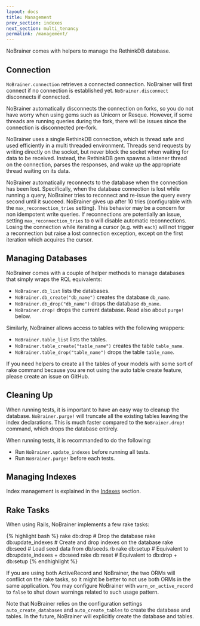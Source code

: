 ```yaml
---
layout: docs
title: Management
prev_section: indexes
next_section: multi_tenancy
permalink: /management/
---
```


NoBrainer comes with helpers to manage the RethinkDB database.

## Connection

`NoBrainer.connection` retrieves a connected connection. NoBrainer will first connect
if no connection is established yet.
`NoBrainer.disconnect` disconnects if connected.

NoBrainer automatically disconnects the connection on forks, so you do not have
worry when using gems such as Unicorn or Resque. However, if some threads
are running queries during the fork, there will be issues since the connection
is disconnected pre-fork.

NoBrainer uses a single RethinkDB connection, which is thread safe
and used efficiently in a multi threaded environment.
Threads send requests by writing directly on the socket, but never block the
socket when waiting for data to be received. Instead, the RethinkDB gem
spawns a listener thread on the connection, parses the responses, and
wake up the appropriate thread waiting on its data.

NoBrainer automatically reconnects to the database when the connection has been lost.
Specifically, when the database connection is lost while running a query,
NoBrainer tries to reconnect and re-issue the query every second until it succeed.
NoBrainer gives up after 10 tries (configurable with the `max_reconnection_tries` setting).
This behavior may be a concern for non idempotent write queries. If reconnections are
potentially an issue, setting `max_reconnection_tries` to `0` will disable
automatic reconnections.
Losing the connection while iterating a cursor (e.g. with `each`) will not
trigger a reconnection but raise a lost connection exception, except on the
first iteration which acquires the cursor.

## Managing Databases

NoBrainer comes with a couple of helper methods to manage databases that simply
wraps the RQL equivalents:

* `NoBrainer.db_list` lists the databases.
* `NoBrainer.db_create("db_name")` creates the database `db_name`.
* `NoBrainer.db_drop("db_name")` drops the database `db_name`.
* `NoBrainer.drop!` drops the current database. Read also about `purge!` below.

Similarly, NoBrainer allows access to tables with the following wrappers:

* `NoBrainer.table_list` lists the tables.
* `NoBrainer.table_create("table_name")` creates the table `table_name`.
* `NoBrainer.table_drop("table_name")` drops the table `table_name`.

If you need helpers to create all the tables of your models with some sort of
rake command because you are not using the auto table create feature, please
create an issue on GitHub.

## Cleaning Up

When running tests, it is important to have an easy way to cleanup the database.
`NoBrainer.purge!` will truncate all the existing tables leaving the index
declarations. This is much faster compared to the `NoBrainer.drop!` command, which
drops the database entirely.

When running tests, it is recommanded to do the following:

* Run `NoBrainer.update_indexes` before running all tests.
* Run `NoBrainer.purge!` before each tests.

## Managing Indexes

Index management is explained in the [Indexes](/docs/indexes) section.

## Rake Tasks

When using Rails, NoBrainer implements a few rake tasks:

{% highlight bash %}
rake db:drop           # Drop the database
rake db:update_indexes # Create and drop indexes on the database
rake db:seed           # Load seed data from db/seeds.rb
rake db:setup          # Equivalent to db:update_indexes + db:seed
rake db:reset          # Equivalent to db:drop + db:setup
{% endhighlight %}

If you are using both ActiveRecord and NoBrainer, the two ORMs will conflict on
the rake tasks, so it might be better to not use both ORMs in the same application.
You may configure NoBrainer with `warn_on_active_record` to `false` to shut down warnings
related to such usage pattern.

Note that NoBrainer relies on the configuration settings `auto_create_databases`
and `auto_create_tables` to create the database and tables. In the future,
NoBrainer will explicitly create the database and tables.
